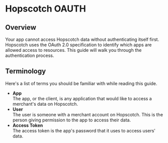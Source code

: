 # Hopscotch OAUTH
## Overview
Your app cannot access Hopscotch data without authenticating itself first. Hopscotch uses the OAuth 2.0 specification to identify which apps are allowed access to resources. This guide will walk you through the authentication process.

## Terminology
Here's a list of terms you should be familiar with while reading this guide.
<ul>
<li><b>App</b>
<br/>
The app, or the client, is any application that would like to access a merchant's data on Hopscotch.
</li>
<li><b>User</b>
<br/>
The user is someone with a merchant account on Hopscotch. This is the person giving permission to the app to access their data.
</li>
<li><b>Access Token</b>
<br/>
The access token is the app's password that it uses to access users' data.
</li>
</ul>